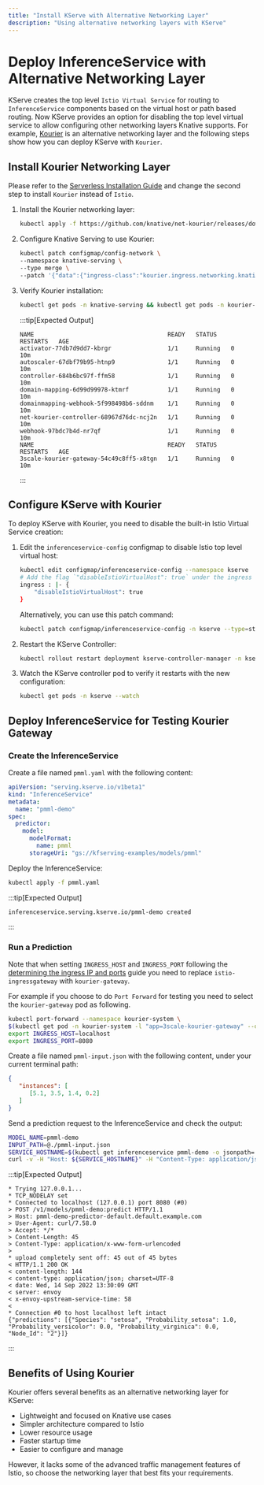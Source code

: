 ```yaml
---
title: "Install KServe with Alternative Networking Layer"
description: "Using alternative networking layers with KServe"
---
```


# Deploy InferenceService with Alternative Networking Layer

KServe creates the top level `Istio Virtual Service` for routing to `InferenceService` components based on the virtual host or path based routing.
Now KServe provides an option for disabling the top level virtual service to allow configuring other networking layers Knative supports.
For example, [Kourier](https://developers.redhat.com/blog/2020/06/30/kourier-a-lightweight-knative-serving-ingress) is an alternative networking layer and
the following steps show how you can deploy KServe with `Kourier`.

## Install Kourier Networking Layer

Please refer to the [Serverless Installation Guide](../serverless.md) and change the second step to install `Kourier` instead of `Istio`.

1. Install the Kourier networking layer:

    ```bash
    kubectl apply -f https://github.com/knative/net-kourier/releases/download/${KNATIVE_VERSION}/kourier.yaml
    ```

2. Configure Knative Serving to use Kourier:

    ```bash
    kubectl patch configmap/config-network \
    --namespace knative-serving \
    --type merge \
    --patch '{"data":{"ingress-class":"kourier.ingress.networking.knative.dev"}}'
    ```

3. Verify Kourier installation:

    ```bash
    kubectl get pods -n knative-serving && kubectl get pods -n kourier-system
    ```

    :::tip[Expected Output]
    ```
    NAME                                      READY   STATUS    RESTARTS   AGE
    activator-77db7d9dd7-kbrgr                1/1     Running   0          10m
    autoscaler-67dbf79b95-htnp9               1/1     Running   0          10m
    controller-684b6bc97f-ffm58               1/1     Running   0          10m
    domain-mapping-6d99d99978-ktmrf           1/1     Running   0          10m
    domainmapping-webhook-5f998498b6-sddnm    1/1     Running   0          10m
    net-kourier-controller-68967d76dc-ncj2n   1/1     Running   0          10m
    webhook-97bdc7b4d-nr7qf                   1/1     Running   0          10m
    NAME                                      READY   STATUS    RESTARTS   AGE
    3scale-kourier-gateway-54c49c8ff5-x8tgn   1/1     Running   0          10m
    ```
    :::

## Configure KServe with Kourier

To deploy KServe with Kourier, you need to disable the built-in Istio Virtual Service creation:

1. Edit the `inferenceservice-config` configmap to disable Istio top level virtual host:

    ```bash
    kubectl edit configmap/inferenceservice-config --namespace kserve
    # Add the flag `"disableIstioVirtualHost": true` under the ingress section
    ingress : |- {
        "disableIstioVirtualHost": true
    }
    ```

   Alternatively, you can use this patch command:

    ```bash
    kubectl patch configmap/inferenceservice-config -n kserve --type=strategic -p '{"data": {"ingress": "{ \"disableIstioVirtualHost\": true}"}}'
    ```

2. Restart the KServe Controller:

    ```bash
    kubectl rollout restart deployment kserve-controller-manager -n kserve
    ```

3. Watch the KServe controller pod to verify it restarts with the new configuration:

    ```bash
    kubectl get pods -n kserve --watch
    ```

## Deploy InferenceService for Testing Kourier Gateway

### Create the InferenceService

Create a file named `pmml.yaml` with the following content:

```yaml
apiVersion: "serving.kserve.io/v1beta1"
kind: "InferenceService"
metadata:
  name: "pmml-demo"
spec:
  predictor:
    model:
      modelFormat:
        name: pmml
      storageUri: "gs://kfserving-examples/models/pmml"
```

Deploy the InferenceService:

```bash
kubectl apply -f pmml.yaml
```

:::tip[Expected Output]
```
inferenceservice.serving.kserve.io/pmml-demo created
```
:::

### Run a Prediction

Note that when setting `INGRESS_HOST` and `INGRESS_PORT` following the [determining the ingress IP and ports](../../../getting-started/predictive-first-isvc.md#4-determine-the-ingress-ip-and-ports) guide you
need to replace `istio-ingressgateway` with `kourier-gateway`.

For example if you choose to do `Port Forward` for testing you need to select the `kourier-gateway` pod as following.

```bash
kubectl port-forward --namespace kourier-system \
$(kubectl get pod -n kourier-system -l "app=3scale-kourier-gateway" --output=jsonpath="{.items[0].metadata.name}") 8080:8080
export INGRESS_HOST=localhost
export INGRESS_PORT=8080
```

Create a file named `pmml-input.json` with the following content, under your current terminal path:

```json
{
   "instances": [
      [5.1, 3.5, 1.4, 0.2]
   ]
}
```

Send a prediction request to the InferenceService and check the output:

```bash
MODEL_NAME=pmml-demo
INPUT_PATH=@./pmml-input.json
SERVICE_HOSTNAME=$(kubectl get inferenceservice pmml-demo -o jsonpath='{.status.url}' | cut -d "/" -f 3)
curl -v -H "Host: ${SERVICE_HOSTNAME}" -H "Content-Type: application/json" http://${INGRESS_HOST}:${INGRESS_PORT}/v1/models/$MODEL_NAME:predict -d $INPUT_PATH
```

:::tip[Expected Output]
```
* Trying 127.0.0.1...
* TCP_NODELAY set
* Connected to localhost (127.0.0.1) port 8080 (#0)
> POST /v1/models/pmml-demo:predict HTTP/1.1
> Host: pmml-demo-predictor-default.default.example.com
> User-Agent: curl/7.58.0
> Accept: */*
> Content-Length: 45
> Content-Type: application/x-www-form-urlencoded
>
* upload completely sent off: 45 out of 45 bytes
< HTTP/1.1 200 OK
< content-length: 144
< content-type: application/json; charset=UTF-8
< date: Wed, 14 Sep 2022 13:30:09 GMT
< server: envoy
< x-envoy-upstream-service-time: 58
<
* Connection #0 to host localhost left intact
{"predictions": [{"Species": "setosa", "Probability_setosa": 1.0, "Probability_versicolor": 0.0, "Probability_virginica": 0.0, "Node_Id": "2"}]}
```
:::

## Benefits of Using Kourier

Kourier offers several benefits as an alternative networking layer for KServe:

- Lightweight and focused on Knative use cases
- Simpler architecture compared to Istio
- Lower resource usage
- Faster startup time
- Easier to configure and manage

However, it lacks some of the advanced traffic management features of Istio, so choose the networking layer that best fits your requirements.
